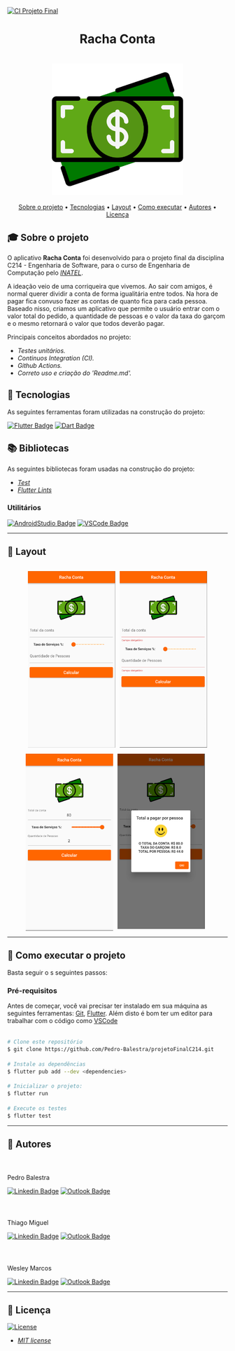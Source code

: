 [![CI Projeto Final](https://github.com/Pedro-Balestra/projetoFinalC214/actions/workflows/dart.yml/badge.svg)](https://github.com/Pedro-Balestra/projetoFinalC214/actions/workflows/dart.yml)

<h1 align="center">Racha Conta</h1>
<h1 align="center">
    <img align="center" src="assets\icon_money.png" width="300px;" alt="logo"/>
</h1>
<!-- <h3 align="center">✅ Concluído ✅</h3> -->


<p align="center">
 <a href="#-sobre-o-projeto">Sobre o projeto</a> •
 <a href="#-tecnologias">Tecnologias</a> • 
 <a href="#-layout">Layout</a> • 
 <a href="#-como-executar-o-projeto">Como executar</a> • 
 <a href="#-autores">Autores</a> • 
 <a href="#user-content--licença">Licença</a>
</p>

## 🎓 Sobre o projeto

O aplicativo **Racha Conta** foi desenvolvido para o projeto final da disciplina C214 - Engenharia de Software, para o curso de Engenharia de Computação pelo *[INATEL](https://inatel.br/home/)*.

A ideação veio de uma corriqueira que vivemos. Ao sair com amigos, é normal querer dividir a conta de forma igualitária entre todos. Na hora de pagar fica convuso fazer as contas de quanto fica para cada pessoa. Baseado nisso, criamos um aplicativo que permite o usuário entrar com  o valor total do pedido, a quantidade de pessoas e o valor da taxa do garçom e o mesmo retornará o valor que todos deverão pagar.

Principais conceitos abordados no projeto:

- *Testes unitários.*
- *Continuos Integration (CI).*
- *Github Actions.*
- *Correto uso e criação do 'Readme.md'.*


## 📜 Tecnologias 

As seguintes ferramentas foram utilizadas na construção do projeto:

  [![Flutter Badge](https://img.shields.io/badge/Flutter-02569B?style=for-the-badge&logo=flutter&logoColor=white)](https://pub.dev/)
  [![Dart Badge](https://img.shields.io/badge/Dart-0175C2?style=for-the-badge&logo=dart&logoColor=white)](https://dart.dev/)


## 📚 Bibliotecas

As seguintes bibliotecas foram usadas na construção do projeto:

- *[Test](https://pub.dev/packages/flutter_lints)*
- *[Flutter Lints](https://pub.dev/packages/test)*

  
### Utilitários

<!-- - Editor:  *[Android Studio](https://developer.android.com/studio)* -->
<!-- - Editor:  *[Visual Studio Code](https://code.visualstudio.com/)* -->


[![AndroidStudio Badge](https://img.shields.io/badge/Android_Studio-3DDC84?style=for-the-badge&logo=android-studio&logoColor=white)](https://developer.android.com/studio)
[![VSCode Badge](https://img.shields.io/badge/Visual_Studio_Code-0078D4?style=for-the-badge&logo=visual%20studio%20code&logoColor=white)](https://code.visualstudio.com/)

---

## 🎨 Layout

<p align="center" style="display: flex; flex-direction: column; align-items: flex-start; justify-content: center;">
    <p align="center" style="display: flex; align-items: flex-start; justify-content: center;">
    <img alt="first page" style="margin-right: 10px"
    src="assets\tela1.png" width="200px">
    <img alt="second page" 
    src="assets\tela4.png" width="200px">
    </p>
    <p align="center" style="display: flex; align-items: flex-start; justify-content: center;">
    <img alt="third page" style="margin-right: 10px" src="assets\tela2.png" width="200px">
    <img alt="last page" style="margin-right: 10px"
    src="assets\tela3.png" width="200px">
</p>

---

## 🚀 Como executar o projeto

Basta seguir o s seguintes passos:

### Pré-requisitos

Antes de começar, você vai precisar ter instalado em sua máquina as seguintes ferramentas:
[Git](https://git-scm.com), [Flutter](https://docs.flutter.dev/get-started/install). Além disto é bom ter um editor para trabalhar com o código como [VSCode](https://code.visualstudio.com/)

```bash

# Clone este repositório
$ git clone https://github.com/Pedro-Balestra/projetoFinalC214.git

# Instale as dependências
$ flutter pub add --dev <dependencies>

# Inicializar o projeto:
$ flutter run

# Execute os testes
$ flutter test

```

---

## 👥 Autores

<h4 align="left">
    <img style="border-radius: 50%; margin-right: 30px" src="https://avatars.githubusercontent.com/pedro-balestra" width="180px;" alt=""/>
</h4>

Pedro Balestra

[![Linkedin Badge](https://img.shields.io/badge/LinkedIn-0077B5?style=for-the-badge&logo=linkedin&logoColor=white)](https://www.linkedin.com/in/pedro-balestra/)
[![Outlook Badge](https://img.shields.io/badge/Outlook-0078D4?style=for-the-badge&logo=microsoft-outlook&logoColor=white)](mailto:gabriel.barboza@gec.inatel.br)

<h4 align="left">
    <img style="border-radius: 50%; margin-right: 30px" src="https://avatars.githubusercontent.com/ThiagoMiguel7" width="180px;" alt=""/>
</h4>


Thiago Miguel

[![Linkedin Badge](https://img.shields.io/badge/LinkedIn-0077B5?style=for-the-badge&logo=linkedin&logoColor=white)](https://www.linkedin.com/in/thiago-miguel-b706b91a6/)
[![Outlook Badge](https://img.shields.io/badge/Outlook-0078D4?style=for-the-badge&logo=microsoft-outlook&logoColor=white)](mailto:thiago.miguel@gec.inatel.br)


<h4 align="left">
    <img style="border-radius: 50%; margin-right: 30px" src="https://avatars.githubusercontent.com/wesley-marcos" width="180px;" alt=""/>
</h4>

Wesley Marcos


[![Linkedin Badge](https://img.shields.io/badge/LinkedIn-0077B5?style=for-the-badge&logo=linkedin&logoColor=white)](https://www.linkedin.com/in/wesley-marcos-borges/)
[![Outlook Badge](https://img.shields.io/badge/Outlook-0078D4?style=for-the-badge&logo=microsoft-outlook&logoColor=white)](mailto:wesley.marcos@gec.inatel.br)

---
## 📝 Licença
[![License](https://img.shields.io/github/license/wesley-marcos/C214_teste_mock)](http://badges.mit-license.org)

- *[MIT license](https://choosealicense.com/licenses/mit/)*
